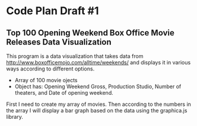 # Code Plan Draft #1

## Top 100 Opening Weekend Box Office Movie Releases Data Visualization

This program is a data visualization that takes data from  http://www.boxofficemojo.com/alltime/weekends/ and displays it in various ways according to different options.

* Array of 100 movie ojects
* Object has: Opening Weekend Gross, Production Studio, Number of theaters, and Date of opening weekend. 

First I need to create my array of movies. Then according to the numbers in the array I will display a bar graph based on the data using the graphica.js library.

 
